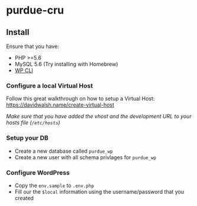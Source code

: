 # purdue-cru

## Install

Ensure that you have:
- PHP >=5.6
- MySQL 5.6 (Try installing with Homebrew)
- [WP CLI](https://wp-cli.org/)

### Configure a local Virtual Host
Follow this great walkthrough on how to setup a Virtual Host: https://davidwalsh.name/create-virtual-host

_Make sure that you have added the vhost and the development URL to your hosts file (`/etc/hosts`)_

### Setup your DB
- Create a new database called `purdue_wp`
- Create a new user with all schema privlages for `purdue_wp`

### Configure WordPress
- Copy the `env.sample` to `.env.php`
- Fill our the `$local` information using the username/password that you created
